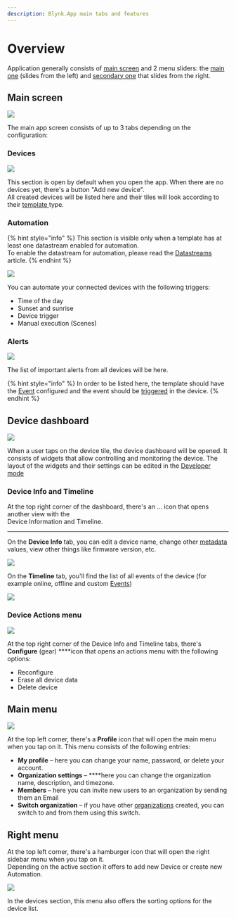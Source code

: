 ```yaml
---
description: Blynk.App main tabs and features
---
```


# Overview

Application generally consists of [main screen](./overview.md#main-screen) and 2 menu sliders: the [main one](./overview.md#main-menu) (slides from the left) and [secondary one](./overview.md#right-menu) that slides from the right.

## Main screen 

![](../.gitbook/assets/1-main-screen.png)

The main app screen consists of up to 3 tabs depending on the configuration:  


### **Devices**

![](../.gitbook/assets/2-no-devices.png)

This section is open by default when you open the app. When there are no devices yet, there's a button "Add new device".  
All created devices will be listed here and their tiles will look according to their [template ](../web-dashboard/products/)type.

### **Automation**

{% hint style="info" %}
This section is visible only when a template has at least one datastream enabled for automation.   
To enable the datastream for automation, please read the [Datastreams](../web-dashboard/products/datastreams/datastreams-common-settings/) article.
{% endhint %}

![](../.gitbook/assets/3-automations.png)

You can automate your connected devices with the following triggers:

* Time of the day
* Sunset and sunrise
* Device trigger
* Manual execution \(Scenes\)

### **Alerts**

![](../.gitbook/assets/alerts.png)

The list of important alerts from all devices will be here. 

{% hint style="info" %}
In order to be listed here, the template should have the [Event](../web-dashboard/products/events/) configured and the event should be [triggered](../web-dashboard/products/events/how-to-trigger-events.md) in the device.
{% endhint %}

## Device dashboard

![](../.gitbook/assets/device-dashboard.png)

When a user taps on the device tile, the device dashboard will be opened. It consists of widgets that allow controlling and monitoring the device. The layout of the widgets and their settings can be edited in the [Developer mode](../getting-started/developer-mode.md)

### **Device Info and Timeline**

At the top right corner of the dashboard, there's an ... icon that opens another view with the   
Device Information and Timeline.  
****  
On the **Device Info** tab, you can edit a device name, change other [metadata](../web-dashboard/search/devices-1/device-view/metadata.md) values, view other things like firmware version, etc.

![](../.gitbook/assets/device-info-1-.png)

On the **Timeline** tab, you'll find the list of all events of the device \(for example online, offline and custom [Events](../web-dashboard/products/events/)\)

![](../.gitbook/assets/timeline-1-.png)

### **Device Actions menu**

![](../.gitbook/assets/device-actions.png)

At the top right corner of the Device Info and Timeline tabs, there's **Configure** \(gear\) ****icon that opens an actions menu with the following options:

* Reconfigure
* Erase all device data
* Delete device

## Main menu

![](../.gitbook/assets/main-menu.png)

At the top left corner, there's a **Profile** icon that will open the main menu when you tap on it. This menu consists of the following entries:

* **My profile** – here you can change your name, password, or delete your account.
* **Organization settings** – ****here you can change the organization name, description, and timezone.
* **Members** – here you can invite new users to an organization by sending them an Email
* **Switch organization** – if you have other [organizations](../web-dashboard/organizations.md) created, you can switch to and from them using this switch.

## **Right menu**

At the top left corner, there's a hamburger icon that will open the right sidebar menu when you tap on it.  
Depending on the active section it offers to add new Device or create new Automation.

![](../.gitbook/assets/sidebar-opened-2-.png)

In the devices section, this menu also offers the sorting options for the device list.  


